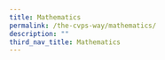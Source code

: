 ```yaml
---
title: Mathematics
permalink: /the-cvps-way/mathematics/
description: ""
third_nav_title: Mathematics
---
```

